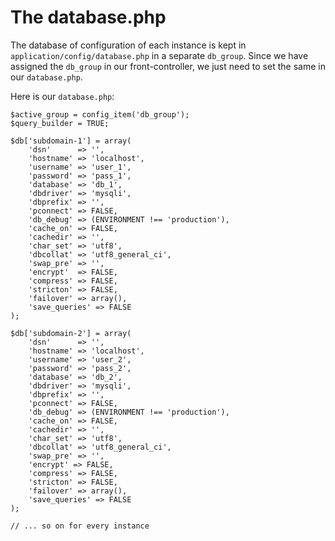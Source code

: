 # The database.php

The database of configuration of each instance is kept in ``application/config/database.php`` in a separate ``db_group``. Since we have assigned the ``db_group`` in our front-controller, we just need to set the same in our ``database.php``.

Here is our ``database.php``:

    $active_group = config_item('db_group'); 
    $query_builder = TRUE; 
    
    $db['subdomain-1'] = array(
        'dsn'	   => '',
        'hostname' => 'localhost',
        'username' => 'user_1',
        'password' => 'pass_1',
        'database' => 'db_1',
        'dbdriver' => 'mysqli',
        'dbprefix' => '',
        'pconnect' => FALSE,
        'db_debug' => (ENVIRONMENT !== 'production'),
        'cache_on' => FALSE,
        'cachedir' => '',
        'char_set' => 'utf8',
        'dbcollat' => 'utf8_general_ci',
        'swap_pre' => '', 
        'encrypt'  => FALSE, 
        'compress' => FALSE, 
        'stricton' => FALSE, 
        'failover' => array(), 
        'save_queries' => FALSE
    ); 
    
    $db['subdomain-2'] = array( 
        'dsn'	   => '', 
        'hostname' => 'localhost', 
        'username' => 'user_2', 
        'password' => 'pass_2', 
        'database' => 'db_2', 
        'dbdriver' => 'mysqli', 
        'dbprefix' => '', 
        'pconnect' => FALSE, 
        'db_debug' => (ENVIRONMENT !== 'production'), 
        'cache_on' => FALSE, 
        'cachedir' => '', 
        'char_set' => 'utf8', 
        'dbcollat' => 'utf8_general_ci', 
        'swap_pre' => '', 
        'encrypt' => FALSE, 
        'compress' => FALSE, 
        'stricton' => FALSE, 
        'failover' => array(), 
        'save_queries' => FALSE
    );
    
    // ... so on for every instance